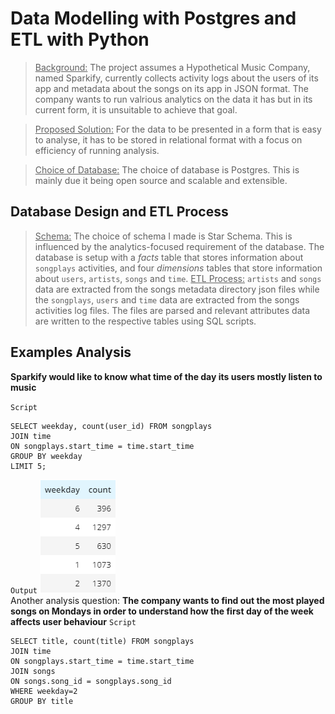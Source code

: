 # Data Modelling with Postgres and ETL with Python

><u>Background:</u> The project assumes a Hypothetical Music Company, named Sparkify, currently collects activity logs about the users of its app and metadata about the songs on its app in JSON format. The company wants to run valrious analytics on the data it has but in its current form, it is unsuitable to achieve that goal.

><u>Proposed Solution:</u> For the data to be presented in a form that is easy to analyse, it has to be stored in relational format with a focus on efficiency of running analysis.

><u>Choice of Database:</u> The choice of database is Postgres.  This is mainly due it being open source and scalable and extensible.

## Database Design and ETL Process
><u>Schema:</u> The choice of schema I made is Star Schema. This is influenced by the analytics-focused requirement of the database. The database is setup with a *facts* table that stores information about `songplays` activities, and four *dimensions* tables that store information about `users`, `artists`, `songs` and `time`.
><u>ETL Process:</u> `artists` and `songs` data are extracted from the songs metadata directory json files while the `songplays`, `users` and `time` data are extracted from the songs activities log files. The files are parsed and relevant attributes data are written to the respective tables using SQL scripts.
## Examples Analysis
**Sparkify would like to know what time of the day its users mostly listen to music**

`Script`

    SELECT weekday, count(user_id) FROM songplays 
    JOIN time
    ON songplays.start_time = time.start_time
    GROUP BY weekday
    LIMIT 5;

`Output`
<img src='static/script1.png'>
<br>
Another analysis question:
**The company wants to find out the most played songs on Mondays in order to understand how the first day of the week affects user behaviour**
`Script`

    SELECT title, count(title) FROM songplays 
    JOIN time
    ON songplays.start_time = time.start_time
    JOIN songs
    ON songs.song_id = songplays.song_id
    WHERE weekday=2
    GROUP BY title